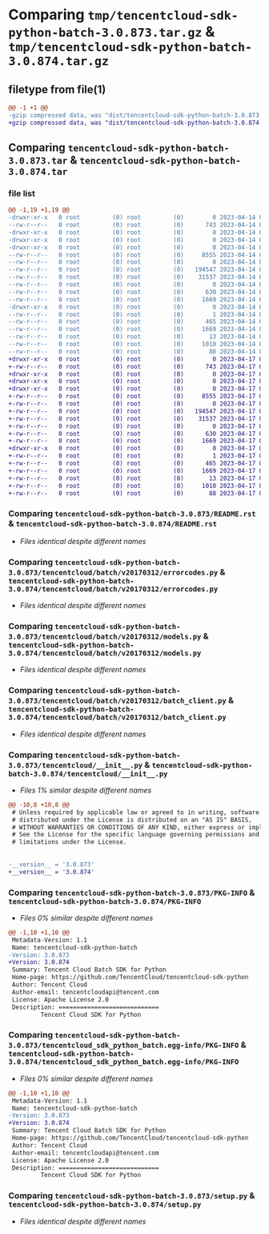 # Comparing `tmp/tencentcloud-sdk-python-batch-3.0.873.tar.gz` & `tmp/tencentcloud-sdk-python-batch-3.0.874.tar.gz`

## filetype from file(1)

```diff
@@ -1 +1 @@
-gzip compressed data, was "dist/tencentcloud-sdk-python-batch-3.0.873.tar", last modified: Fri Apr 14 00:19:26 2023, max compression
+gzip compressed data, was "dist/tencentcloud-sdk-python-batch-3.0.874.tar", last modified: Mon Apr 17 00:17:19 2023, max compression
```

## Comparing `tencentcloud-sdk-python-batch-3.0.873.tar` & `tencentcloud-sdk-python-batch-3.0.874.tar`

### file list

```diff
@@ -1,19 +1,19 @@
-drwxr-xr-x   0 root         (0) root         (0)        0 2023-04-14 00:19:26.000000 tencentcloud-sdk-python-batch-3.0.873/
--rw-r--r--   0 root         (0) root         (0)      743 2023-04-14 00:19:26.000000 tencentcloud-sdk-python-batch-3.0.873/README.rst
-drwxr-xr-x   0 root         (0) root         (0)        0 2023-04-14 00:19:26.000000 tencentcloud-sdk-python-batch-3.0.873/tencentcloud/
-drwxr-xr-x   0 root         (0) root         (0)        0 2023-04-14 00:19:26.000000 tencentcloud-sdk-python-batch-3.0.873/tencentcloud/batch/
-drwxr-xr-x   0 root         (0) root         (0)        0 2023-04-14 00:19:26.000000 tencentcloud-sdk-python-batch-3.0.873/tencentcloud/batch/v20170312/
--rw-r--r--   0 root         (0) root         (0)     8555 2023-04-14 00:19:26.000000 tencentcloud-sdk-python-batch-3.0.873/tencentcloud/batch/v20170312/errorcodes.py
--rw-r--r--   0 root         (0) root         (0)        0 2023-04-14 00:19:26.000000 tencentcloud-sdk-python-batch-3.0.873/tencentcloud/batch/v20170312/__init__.py
--rw-r--r--   0 root         (0) root         (0)   194547 2023-04-14 00:19:26.000000 tencentcloud-sdk-python-batch-3.0.873/tencentcloud/batch/v20170312/models.py
--rw-r--r--   0 root         (0) root         (0)    31537 2023-04-14 00:19:26.000000 tencentcloud-sdk-python-batch-3.0.873/tencentcloud/batch/v20170312/batch_client.py
--rw-r--r--   0 root         (0) root         (0)        0 2023-04-14 00:19:26.000000 tencentcloud-sdk-python-batch-3.0.873/tencentcloud/batch/__init__.py
--rw-r--r--   0 root         (0) root         (0)      630 2023-04-14 00:19:26.000000 tencentcloud-sdk-python-batch-3.0.873/tencentcloud/__init__.py
--rw-r--r--   0 root         (0) root         (0)     1669 2023-04-14 00:19:26.000000 tencentcloud-sdk-python-batch-3.0.873/PKG-INFO
-drwxr-xr-x   0 root         (0) root         (0)        0 2023-04-14 00:19:26.000000 tencentcloud-sdk-python-batch-3.0.873/tencentcloud_sdk_python_batch.egg-info/
--rw-r--r--   0 root         (0) root         (0)        1 2023-04-14 00:19:26.000000 tencentcloud-sdk-python-batch-3.0.873/tencentcloud_sdk_python_batch.egg-info/dependency_links.txt
--rw-r--r--   0 root         (0) root         (0)      465 2023-04-14 00:19:26.000000 tencentcloud-sdk-python-batch-3.0.873/tencentcloud_sdk_python_batch.egg-info/SOURCES.txt
--rw-r--r--   0 root         (0) root         (0)     1669 2023-04-14 00:19:26.000000 tencentcloud-sdk-python-batch-3.0.873/tencentcloud_sdk_python_batch.egg-info/PKG-INFO
--rw-r--r--   0 root         (0) root         (0)       13 2023-04-14 00:19:26.000000 tencentcloud-sdk-python-batch-3.0.873/tencentcloud_sdk_python_batch.egg-info/top_level.txt
--rw-r--r--   0 root         (0) root         (0)     1010 2023-04-14 00:19:26.000000 tencentcloud-sdk-python-batch-3.0.873/setup.py
--rw-r--r--   0 root         (0) root         (0)       88 2023-04-14 00:19:26.000000 tencentcloud-sdk-python-batch-3.0.873/setup.cfg
+drwxr-xr-x   0 root         (0) root         (0)        0 2023-04-17 00:17:19.000000 tencentcloud-sdk-python-batch-3.0.874/
+-rw-r--r--   0 root         (0) root         (0)      743 2023-04-17 00:17:19.000000 tencentcloud-sdk-python-batch-3.0.874/README.rst
+drwxr-xr-x   0 root         (0) root         (0)        0 2023-04-17 00:17:19.000000 tencentcloud-sdk-python-batch-3.0.874/tencentcloud/
+drwxr-xr-x   0 root         (0) root         (0)        0 2023-04-17 00:17:19.000000 tencentcloud-sdk-python-batch-3.0.874/tencentcloud/batch/
+drwxr-xr-x   0 root         (0) root         (0)        0 2023-04-17 00:17:19.000000 tencentcloud-sdk-python-batch-3.0.874/tencentcloud/batch/v20170312/
+-rw-r--r--   0 root         (0) root         (0)     8555 2023-04-17 00:17:19.000000 tencentcloud-sdk-python-batch-3.0.874/tencentcloud/batch/v20170312/errorcodes.py
+-rw-r--r--   0 root         (0) root         (0)        0 2023-04-17 00:17:19.000000 tencentcloud-sdk-python-batch-3.0.874/tencentcloud/batch/v20170312/__init__.py
+-rw-r--r--   0 root         (0) root         (0)   194547 2023-04-17 00:17:19.000000 tencentcloud-sdk-python-batch-3.0.874/tencentcloud/batch/v20170312/models.py
+-rw-r--r--   0 root         (0) root         (0)    31537 2023-04-17 00:17:19.000000 tencentcloud-sdk-python-batch-3.0.874/tencentcloud/batch/v20170312/batch_client.py
+-rw-r--r--   0 root         (0) root         (0)        0 2023-04-17 00:17:19.000000 tencentcloud-sdk-python-batch-3.0.874/tencentcloud/batch/__init__.py
+-rw-r--r--   0 root         (0) root         (0)      630 2023-04-17 00:17:19.000000 tencentcloud-sdk-python-batch-3.0.874/tencentcloud/__init__.py
+-rw-r--r--   0 root         (0) root         (0)     1669 2023-04-17 00:17:19.000000 tencentcloud-sdk-python-batch-3.0.874/PKG-INFO
+drwxr-xr-x   0 root         (0) root         (0)        0 2023-04-17 00:17:19.000000 tencentcloud-sdk-python-batch-3.0.874/tencentcloud_sdk_python_batch.egg-info/
+-rw-r--r--   0 root         (0) root         (0)        1 2023-04-17 00:17:19.000000 tencentcloud-sdk-python-batch-3.0.874/tencentcloud_sdk_python_batch.egg-info/dependency_links.txt
+-rw-r--r--   0 root         (0) root         (0)      465 2023-04-17 00:17:19.000000 tencentcloud-sdk-python-batch-3.0.874/tencentcloud_sdk_python_batch.egg-info/SOURCES.txt
+-rw-r--r--   0 root         (0) root         (0)     1669 2023-04-17 00:17:19.000000 tencentcloud-sdk-python-batch-3.0.874/tencentcloud_sdk_python_batch.egg-info/PKG-INFO
+-rw-r--r--   0 root         (0) root         (0)       13 2023-04-17 00:17:19.000000 tencentcloud-sdk-python-batch-3.0.874/tencentcloud_sdk_python_batch.egg-info/top_level.txt
+-rw-r--r--   0 root         (0) root         (0)     1010 2023-04-17 00:17:19.000000 tencentcloud-sdk-python-batch-3.0.874/setup.py
+-rw-r--r--   0 root         (0) root         (0)       88 2023-04-17 00:17:19.000000 tencentcloud-sdk-python-batch-3.0.874/setup.cfg
```

### Comparing `tencentcloud-sdk-python-batch-3.0.873/README.rst` & `tencentcloud-sdk-python-batch-3.0.874/README.rst`

 * *Files identical despite different names*

### Comparing `tencentcloud-sdk-python-batch-3.0.873/tencentcloud/batch/v20170312/errorcodes.py` & `tencentcloud-sdk-python-batch-3.0.874/tencentcloud/batch/v20170312/errorcodes.py`

 * *Files identical despite different names*

### Comparing `tencentcloud-sdk-python-batch-3.0.873/tencentcloud/batch/v20170312/models.py` & `tencentcloud-sdk-python-batch-3.0.874/tencentcloud/batch/v20170312/models.py`

 * *Files identical despite different names*

### Comparing `tencentcloud-sdk-python-batch-3.0.873/tencentcloud/batch/v20170312/batch_client.py` & `tencentcloud-sdk-python-batch-3.0.874/tencentcloud/batch/v20170312/batch_client.py`

 * *Files identical despite different names*

### Comparing `tencentcloud-sdk-python-batch-3.0.873/tencentcloud/__init__.py` & `tencentcloud-sdk-python-batch-3.0.874/tencentcloud/__init__.py`

 * *Files 1% similar despite different names*

```diff
@@ -10,8 +10,8 @@
 # Unless required by applicable law or agreed to in writing, software
 # distributed under the License is distributed on an "AS IS" BASIS,
 # WITHOUT WARRANTIES OR CONDITIONS OF ANY KIND, either express or implied.
 # See the License for the specific language governing permissions and
 # limitations under the License.
 
 
-__version__ = '3.0.873'
+__version__ = '3.0.874'
```

### Comparing `tencentcloud-sdk-python-batch-3.0.873/PKG-INFO` & `tencentcloud-sdk-python-batch-3.0.874/PKG-INFO`

 * *Files 0% similar despite different names*

```diff
@@ -1,10 +1,10 @@
 Metadata-Version: 1.1
 Name: tencentcloud-sdk-python-batch
-Version: 3.0.873
+Version: 3.0.874
 Summary: Tencent Cloud Batch SDK for Python
 Home-page: https://github.com/TencentCloud/tencentcloud-sdk-python
 Author: Tencent Cloud
 Author-email: tencentcloudapi@tencent.com
 License: Apache License 2.0
 Description: ============================
         Tencent Cloud SDK for Python
```

### Comparing `tencentcloud-sdk-python-batch-3.0.873/tencentcloud_sdk_python_batch.egg-info/PKG-INFO` & `tencentcloud-sdk-python-batch-3.0.874/tencentcloud_sdk_python_batch.egg-info/PKG-INFO`

 * *Files 0% similar despite different names*

```diff
@@ -1,10 +1,10 @@
 Metadata-Version: 1.1
 Name: tencentcloud-sdk-python-batch
-Version: 3.0.873
+Version: 3.0.874
 Summary: Tencent Cloud Batch SDK for Python
 Home-page: https://github.com/TencentCloud/tencentcloud-sdk-python
 Author: Tencent Cloud
 Author-email: tencentcloudapi@tencent.com
 License: Apache License 2.0
 Description: ============================
         Tencent Cloud SDK for Python
```

### Comparing `tencentcloud-sdk-python-batch-3.0.873/setup.py` & `tencentcloud-sdk-python-batch-3.0.874/setup.py`

 * *Files identical despite different names*


